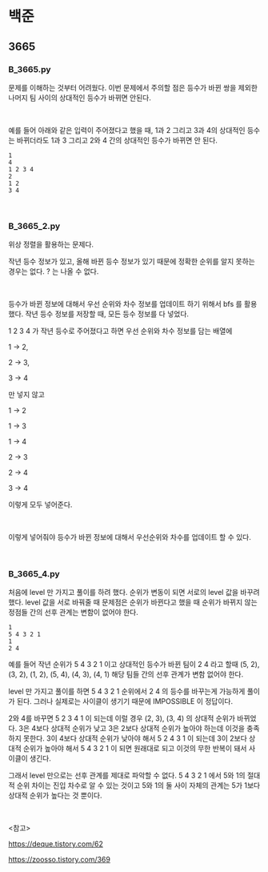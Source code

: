 # 백준

## 3665

### B_3665.py

문제를 이해하는 것부터 어려웠다. 이번 문제에서 주의할 점은 등수가 바뀐 쌍을 제외한 나머지 팀 사이의 상대적인 등수가 바뀌면 안된다.

<br>

예를 들어 아래와 같은 입력이 주어졌다고 했을 때, 1과 2 그리고 3과 4의 상대적인 등수는 바뀌더라도 1과 3 그리고 2와 4 간의 상대적인 등수가 바뀌면 안 된다.

```
1
4
1 2 3 4
2
1 2
3 4
```

<br>

### B_3665_2.py

위상 정렬을 활용하는 문제다.

작년 등수 정보가 있고, 올해 바뀐 등수 정보가 있기 때문에 정확한 순위를 알지 못하는 경우는 없다. ? 는 나올 수 없다.

<br>

등수가 바뀐 정보에 대해서 우선 순위와 차수 정보를 업데이트 하기 위해서 bfs 를 활용했다. 작년 등수 정보를 저장할 때, 모든 등수 정보를 다 넣었다. 

1 2 3 4 가 작년 등수로 주어졌다고 하면 우선 순위와 차수 정보를 담는 배열에

1 -> 2, 

2 -> 3, 

3 -> 4 

만 넣지 않고

1 -> 2

1 -> 3

1 -> 4

2 -> 3

2 -> 4

3 -> 4

이렇게 모두 넣어준다.

<br>

이렇게 넣어줘야 등수가 바뀐 정보에 대해서 우선순위와 차수를 업데이트 할 수 있다.

<br>

### B_3665_4.py

처음에 level 만 가지고 풀이를 하려 했다. 순위가 변동이 되면 서로의 level 값을 바꾸려 했다. level 값을 서로 바꿔줄 때 문제점은 순위가 바뀐다고 했을 때 순위가 바뀌지 않는 정점들 간의 선후 관계는 변함이 없어야 한다.

```
1
5 4 3 2 1
1
2 4
```

예를 들어 작년 순위가 5 4 3 2 1 이고 상대적인 등수가 바뀐 팀이 2 4 라고 할때 (5, 2), (3, 2), (1, 2), (5, 4), (4, 3), (4, 1) 해당 팀들 간의 선후 관계가 변함 없어야 한다.

level 만 가지고 풀이를 하면 5 4 3 2 1 순위에서 2 4 의 등수를 바꾸는게 가능하게 풀이가 된다. 그러나 실제로는 사이클이 생기기 때문에 IMPOSSIBLE 이 정답이다.

2와 4를 바꾸면 5 2 3 4 1 이 되는데 이럴 경우 (2, 3), (3, 4) 의 상대적 순위가 바뀌었다. 3은 4보다 상대적 순위가 낮고 3은 2보다 상대적 순위가 높아야 하는데 이것을 충족하지 못한다. 3이 4보다 상대적 순위가 낮아야 해서 5 2 4 3 1 이 되는데
3이 2보다 상대적 순위가 높아야 해서 5 4 3 2 1 이 되면 원래대로 되고 이것의 무한 반복이 돼서 사이클이 생긴다.

그래서 level 만으로는 선후 관계를 제대로 파악할 수 없다. 5 4 3 2 1 에서 5와 1의 절대적 순위 차이는 진입 차수로 알 수 있는 것이고 5와 1의 둘 사이 자체의 관계는 5가 1보다 상대적 순위가 높다는 것 뿐이다.

<br>

<참고>

https://deque.tistory.com/62

https://zoosso.tistory.com/369



